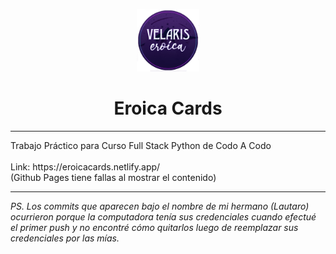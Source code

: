 <p align="center"><img src="image/eroica.png" width=100px height=100px></p>
<h1 align="center">Eroica Cards</h1>
<hr>
Trabajo Práctico para Curso Full Stack Python de Codo A Codo
<br><br>
Link: https://eroicacards.netlify.app/
<br>
(Github Pages tiene fallas al mostrar el contenido)
<hr>
<p><i>PS. Los commits que aparecen bajo el nombre de mi hermano (Lautaro) ocurrieron porque la computadora tenía sus credenciales cuando efectué el primer push y no encontré cómo quitarlos luego de reemplazar sus credenciales por las mías.</i></p>